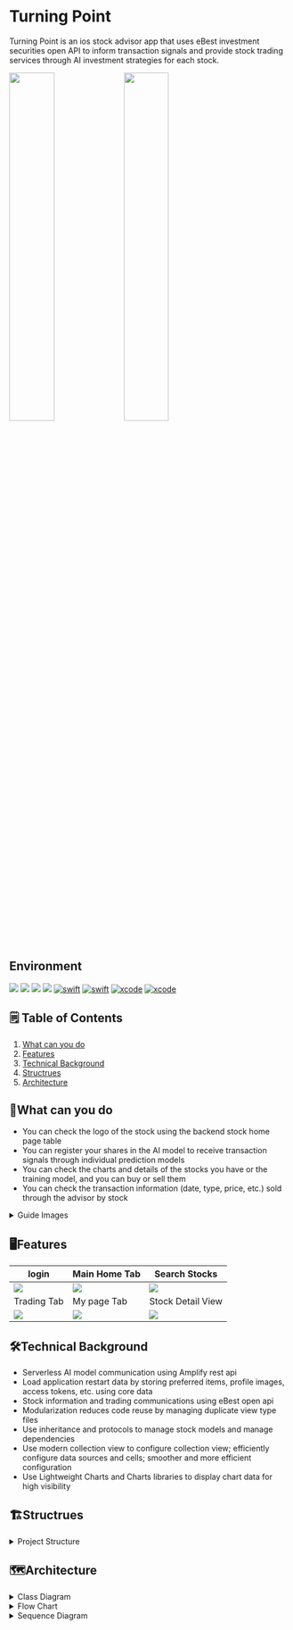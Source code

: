 # Turning Point

Turning Point is an ios stock advisor app that uses eBest investment securities open API to inform transaction signals and provide stock trading services through AI investment strategies for each stock.

<img src="https://github.com/Hashswim/TurningPoint/assets/57447946/56b59642-717e-480e-b914-9826edae0fb8" width="40%" height="40%">
<img src="https://github.com/Hashswim/TurningPoint/assets/57447946/1806902e-b124-4389-9c98-369ce7390f3a" width="40%" height="40%" style="float: ">

## Environment
![](https://img.shields.io/badge/Interface-UIKit-green.svg) ![](https://img.shields.io/badge/Architecture-MVC-yellow.svg) ![](https://img.shields.io/badge/Lisence-Burning_Reach-red.svg) ![](https://img.shields.io/badge/Database-MySQL-brown.svg)
[![swift](https://img.shields.io/badge/swift-5.6-orange)]() [![swift](https://img.shields.io/badge/python-5.0-orange)]()
[![xcode](https://img.shields.io/badge/Xcode-13.4.1-blue)]()
[![xcode](https://img.shields.io/badge/IOS-15.0+-skyblue)]()


## 🗒︎ Table of Contents
1. [What can you do](#--what-can-you-do)
2. [Features](#--features)
3. [Technical Background](#--technical-background)
4. [Structrues](#--structrues)
5. [Architecture](#--architecture)

## 🎯What can you do
 - You can check the logo of the stock using the backend stock home page table
 - You can register your shares in the AI model to receive transaction signals through individual prediction models
 - You can check the charts and details of the stocks you have or the training model, and you can buy or sell them
 - You can check the transaction information (date, type, price, etc.) sold through the advisor by stock
 
<details>
    <summary> Guide Images </summary>
<img src="https://github.com/Hashswim/TurningPoint/assets/57447946/dffb2d7b-33f5-462f-b844-69e329ebe8d3" width="23%" height="23%">
<img src="https://github.com/Hashswim/TurningPoint/assets/57447946/9651e9e2-72eb-4d36-bd0d-30f3c82ea3d0" width="23%" height="23%">
<img src="https://github.com/Hashswim/TurningPoint/assets/57447946/87a7e704-df83-4243-a246-9107da675160" width="23%" height="23%">
<img src="https://github.com/Hashswim/TurningPoint/assets/57447946/2b08f6f7-ace7-47a4-96a4-4512e37daebd" width="23%" height="23%">
</details>


## 🖥︎Features

|login|Main Home Tab|Search Stocks|
|------|------|------|
|![](https://github.com/Hashswim/TurningPoint/assets/57447946/f829d0f5-7638-411c-b79c-77700965a4a4)|![](https://github.com/Hashswim/TurningPoint/assets/57447946/c2252796-c7ac-4a29-bcfa-10966cc919d9)|![](https://github.com/Hashswim/TurningPoint/assets/57447946/3aae16ed-9b51-478a-a3cb-5864716c9bba)|
|Trading Tab|My page Tab|Stock Detail View|
|![](https://github.com/Hashswim/TurningPoint/assets/57447946/054dc5ff-f1f2-4765-a510-cfdb1ad687a6)|![](https://github.com/Hashswim/TurningPoint/assets/57447946/c708b0f4-4314-43e8-b2ad-dc4a6050b933)|![](https://github.com/Hashswim/TurningPoint/assets/57447946/ef35cb54-f45a-47cf-b8b7-a72d5d7bae55)|

## 🛠Technical Background
 - Serverless AI model communication using Amplify rest api
 - Load application restart data by storing preferred items, profile images, access tokens, etc. using core data
 - Stock information and trading communications using eBest open api
 - Modularization reduces code reuse by managing duplicate view type files
 - Use inheritance and protocols to manage stock models and manage dependencies
 - Use modern collection view to configure collection view; efficiently configure data sources and cells; smoother and more efficient configuration
 - Use Lightweight Charts and Charts libraries to display chart data for high visibility

## 🏗Structrues

<details>
    <summary>Project Structure</summary>
    
    
	├── Podfile
	├── Podfile.lock
	├── Pods
	│   ├── Alamofire
	│   ├── Charts
	│   ├── DropDown
	│   ├── Headers
	│   ├── LightweightCharts
	│   ├── SwiftAlgorithms
	│   ├── SwiftyJSON
	│   └── TinyConstraints
	│
	├── amplify
	│   ├── #current-cloud-backend
	│   │   ├── amplify-meta.json
	│   │   ├── api
	│   │   │   └── apiTP
	│   │   ├── auth
	│   │   │   └── turningpoint
	│   │   └── function
	│   │       └── turningpointd4c149cb
	│   │           └── src
	│   │               └── index.py #
	│   └── backend
	│ 
	└── autoTradingApp
	    ├── CoreData
	    │   ├── TransactionCoreDataManager.swift
	    │   ├── UserCoreData.xcdatamodeld
	    │   │   └── UserCoreData.xcdatamodel
	    │   │       └── contents
	    │   └── UserCoreDataManager.swift
	    │
	    ├── Controller
	    │   ├── Initial
	    │   │   └── InitialViewController.swift
	    │   ├── Login
	    │   │   └── LoginViewController.swift
	    │   ├── MainTabBarController
	    │   │   ├── MainTabBarControllerViewController.swift
	    │   │   └── TabBarItem
	    │   │       ├── Home
	    │   │       │   ├── DetailViewController.swift
	    │   │       │   ├── MainHomeTabController.swift
	    │   │       │   ├── StockTradingViewController.swift
	    │   │       │   └── StrategyTableView.swift
	    │   │       ├── MyPage
	    │   │       │   └── MyPageViewController.swift
	    │   │       ├── Search
	    │   │       │   ├── SearchViewController.swift
	    │   │       │   └── TradableViewController.swift
	    │   │       └── Trading
	    │   │           └── TradingViewController.swift
	    │   └── SignUp
	    │       ├── SignUpGuideViewController.swift
	    │       ├── SignUpIsUserViewController.swift
	    │       └── SignUpTOSViewController.swift
	    │
	    ├── Model
	    │   ├── AlgorithmModel.swift
	    │   ├── Network
	    │   │   ├── AmplifyManager.swift
	    │   │   ├── CellDataModel.swift
	    │   │   ├── JSONParser.swift
	    │   │   ├── NetworkManager.swift
	    │   │   ├── PredictedRawServerResponse.swift
	    │   │   └── RequestType.swift
	    │   ├── Stock.swift
	    │   ├── TradingTransaction.swift
	    │   └── UserInfo.swift
	    │ 
	    │
	    ├── View
	    │   ├── Initial
	    │   │   └── GuideCollectionViewCell.swift
	    │   ├── Login
	    │   │   ├── CustomTextField.swift
	    │   │   ├── LoginView.swift
	    │   │   └── temp.swift
	    │   ├── MenuTab
	    │   │   ├── ChartView2.swift
	    │   │   ├── MainTabView
	    │   │   │   ├── AdditionalTradingCellView.swift
	    │   │   │   ├── DropDownView.swift
	    │   │   │   ├── StcokListCellCollectionViewCell.swift
	    │   │   │   ├── StockInfoView.swift
	    │   │   │   ├── StockTradingViewTableCell.swift
	    │   │   │   ├── TradingSegmentedControl.swift
	    │   │   │   └── mainTabSegmentedControl.swift
	    │   │   ├── MyPage
	    │   │   │   └── ExpandableTableViewCell.swift
	    │   │   ├── SearchView
	    │   │   │   ├── CustomStepper.swift
	    │   │   │   ├── SearchViewCustomCell.swift
	    │   │   │   └── TransactionView.swift
	    │   │   └── TradingView
	    │   │       ├── HeaderCell.swift
	    │   │       ├── HeaderView.swift
	    │   │       ├── TradingCell.swift
	    │   │       └── TransactionButton.swift
	    │   └── SignUp
	    │       ├── SignUpGuideView.swift
	    │       ├── SignUpIsUserView.swift
	    │       └── SignUpTOSView.swift
	    │
	    └── Utility
	        ├── Array+.swift
	        ├── Font
	        │   ├── NotoSansFont.swift
	        │   ├── NotoSansKR-Bold.otf
	        │   └── NotoSansKR-Regular.otf
	        ├── GuideConstant.swift
	        ├── NSMutableAttributedString.swift
	        ├── SwiftyJSON+.swift
	        ├── UIColor+.swift
	        └── UIImage+.swift
	
</details>

## 🗺Architecture
<details>
    <summary> Class Diagram </summary>
    <img src="https://github.com/Hashswim/TurningPoint/assets/57447946/65eaf8f8-1798-471b-8f93-a4ab5ffd2ff2" width="100%" height="90%">
</details>
<details>
    <summary> Flow Chart </summary>
    <img src="https://github.com/Hashswim/TurningPoint/assets/57447946/d55e2556-5fcc-4979-bd6b-dd98433ea213" width="100%" height="90%">
</details>
<details>
    <summary> Sequence Diagram </summary>
    <img src="https://github.com/Hashswim/TurningPoint/assets/57447946/c2e482c1-f166-485c-a5fd-02e407a4edaa" width="100%" height="90%">
</details>




